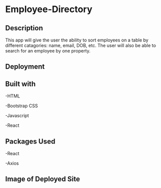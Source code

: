# Employee-Directory

## Description

This app will give the user the ability to sort employees on a table by different catagories: name, email, DOB, etc.  The user will also be able to search for an employee by one property.

## Deployment

## Built with

-HTML

-Bootstrap CSS

-Javascript

-React

## Packages Used

-React

-Axios

## Image of Deployed Site

